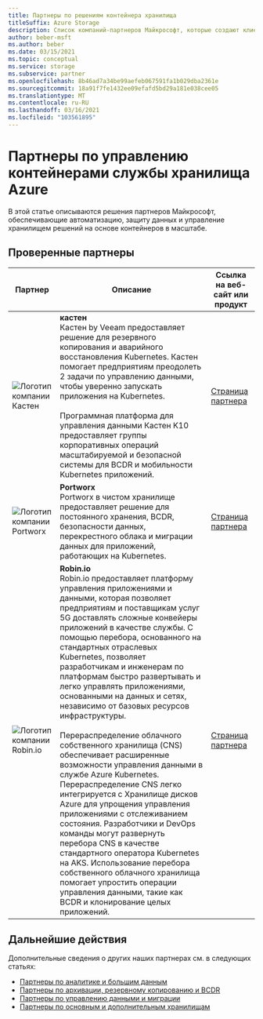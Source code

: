 ```yaml
---
title: Партнеры по решениям контейнера хранилища
titleSuffix: Azure Storage
description: Список компаний-партнеров Майкрософт, которые создают клиентские решения для контейнеров с помощью службы хранилища Azure
author: beber-msft
ms.author: beber
ms.date: 03/15/2021
ms.topic: conceptual
ms.service: storage
ms.subservice: partner
ms.openlocfilehash: 8b46ad7a34be99aefeb067591fa1b029dba2361e
ms.sourcegitcommit: 18a91f7fe1432ee09efafd5bd29a181e038cee05
ms.translationtype: MT
ms.contentlocale: ru-RU
ms.lasthandoff: 03/16/2021
ms.locfileid: "103561895"
---
```

# <a name="azure-storage-container-management-partners"></a>Партнеры по управлению контейнерами службы хранилища Azure

В этой статье описываются решения партнеров Майкрософт, обеспечивающие автоматизацию, защиту данных и управление хранилищем решений на основе контейнеров в масштабе.

## <a name="verified-partners"></a>Проверенные партнеры

| Партнер | Описание | Ссылка на веб-сайт или продукт |
| ------- | ----------- | -------------------- |
| ![Логотип компании Кастен](./media/kasten-logo.png) |**кастен**<br>Кастен by Veeam предоставляет решение для резервного копирования и аварийного восстановления Kubernetes. Кастен помогает предприятиям преодолеть 2 задачи по управлению данными, чтобы уверенно запускать приложения на Kubernetes.<br><br>Программная платформа для управления данными Кастен K10 предоставляет группы корпоративных операций масштабируемой и безопасной системы для BCDR и мобильности Kubernetes приложений.|[Страница партнера](https://docs.kasten.io/latest/install/azure/azure.html)|
| ![Логотип компании Portworx](./media/portworx-logo.png) |**Portworx**<br>Portworx в чистом хранилище предоставляет решение для постоянного хранения, BCDR, безопасности данных, перекрестного облака и миграции данных для приложений, работающих на Kubernetes.|[Страница партнера](https://portworx.com/azure/)|
| ![Логотип компании <n/>Robin.io](./media/robin-logo.png) |**<n/>Robin.io**<br>Robin.io предоставляет платформу управления приложениями и данными, которая позволяет предприятиям и поставщикам услуг 5G доставлять сложные конвейеры приложений в качестве службы. С помощью перебора, основанного на стандартных отраслевых Kubernetes, позволяет разработчикам и инженерам по платформам быстро развертывать и легко управлять приложениями, основанными на данных и сетях, независимо от базовых ресурсов инфраструктуры.<br><br>Перераспределение облачного собственного хранилища (CNS) обеспечивает расширенные возможности управления данными в службе Azure Kubernetes. Перераспределение CNS легко интегрируется с Хранилище дисков Azure для упрощения управления приложениями с отслеживанием состояния. Разработчики и DevOps команды могут развернуть перебора CNS в качестве стандартного оператора Kubernetes на AKS. Использование перебора собственного облачного хранилища помогает упростить операции управления данными, такие как BCDR и клонирование целых приложений. |[Страница партнера](https://robin.io/robin-cloud-native-storage-for-microsoft-aks/)|

## <a name="next-steps"></a>Дальнейшие действия

Дополнительные сведения о других наших партнерах см. в следующих статьях:

- [Партнеры по аналитике и большим данным](..\analytics\partner-overview.md)
- [Партнеры по архивации, резервному копированию и BCDR](..\backup-archive-disaster-recovery\partner-overview.md)
- [Партнеры по управлению данными и миграции](..\data-management\partner-overview.md)
- [Партнеры по основным и дополнительным хранилищам](..\primary-secondary-storage\partner-overview.md)